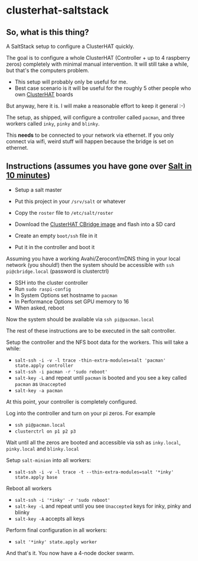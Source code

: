 # clusterhat-saltstack

## So, what is this thing?

A SaltStack setup to configure a ClusterHAT quickly.

The goal is to configure a whole ClusterHAT (Controller + up to 4 raspberry zeros)
completely with minimal manual intervention. It will still take a while, but
that's the computers problem.

* This setup will probably only be useful for me.
* Best case scenario is it will be useful for the roughly 5 other people
  who own [ClusterHAT](https://clusterhat.com/) boards

But anyway, here it is. I will make a reasonable effort to keep it general :-)

The setup, as shipped, will configure a controller called `pacman`,
and three workers called `inky`, `pinky` and `blinky`.

This **needs** to be connected to your network via ethernet. If you only connect
via wifi, weird stuff will happen because the bridge is set on ethernet.

## Instructions (assumes you have gone over [Salt in 10 minutes](https://docs.saltproject.io/en/latest/topics/tutorials/walkthrough.html))

* Setup a salt master
* Put this project in your `/srv/salt` or whatever
* Copy the `roster` file to `/etc/salt/roster`

* Download the [ClusterHAT CBridge image](https://clusterctrl.com/setup-software) and flash into a SD card
* Create an empty `boot/ssh` file in it
* Put it in the controller and boot it

Assuming you have a working Avahi/Zeroconf/mDNS thing in your local network (you should!)
then the system should be accessible with `ssh pi@cbridge.local` (password is clusterctrl)

* SSH into the cluster controller
* Run `sudo raspi-config`
* In System Options set hostname to `pacman`
* In Performance Options set GPU memory to 16
* When asked, reboot

Now the system should be available via `ssh pi@pacman.local`

The rest of these instructions are to be executed in the salt controller.


Setup the controller and the NFS boot data for the workers. This will take a while:

* `salt-ssh -i -v -l trace -thin-extra-modules=salt 'pacman' state.apply controller`
* `salt-ssh -i pacman -r 'sudo reboot'`
* `salt-key -L` and repeat until `pacman` is booted and you see a key called `pacman`
  as `Unaccepted`
* `salt-key -a pacman`

At this point, your controller is completely configured.

Log into the controller and turn on your pi zeros. For example 

* `ssh pi@pacman.local`
* `clusterctrl on p1 p2 p3`

Wait until all the zeros are booted and accessible via ssh as `inky.local`, 
`pinky.local` and `blinky.local`

Setup `salt-minion` into all workers:

* `salt-ssh -i -v -l trace -t --thin-extra-modules=salt '*inky' state.apply base`

Reboot all workers

* `salt-ssh -i '*inky' -r 'sudo reboot'`
* `salt-key -L` and repeat until you see `Unaccepted` keys for inky, pinky and blinky
* `salt-key -A` accepts all keys

Perform final configuration in all workers:

* `salt '*inky' state.apply worker`

And that's it. You now have a 4-node docker swarm.

